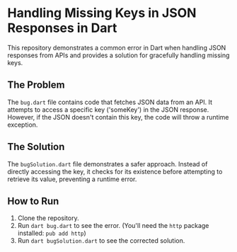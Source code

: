 # Handling Missing Keys in JSON Responses in Dart

This repository demonstrates a common error in Dart when handling JSON responses from APIs and provides a solution for gracefully handling missing keys.

## The Problem

The `bug.dart` file contains code that fetches JSON data from an API.  It attempts to access a specific key ('someKey') in the JSON response. However, if the JSON doesn't contain this key, the code will throw a runtime exception.

## The Solution

The `bugSolution.dart` file demonstrates a safer approach. Instead of directly accessing the key, it checks for its existence before attempting to retrieve its value, preventing a runtime error.

## How to Run

1. Clone the repository.
2. Run `dart bug.dart` to see the error. (You'll need the `http` package installed: `pub add http`)
3. Run `dart bugSolution.dart` to see the corrected solution.
